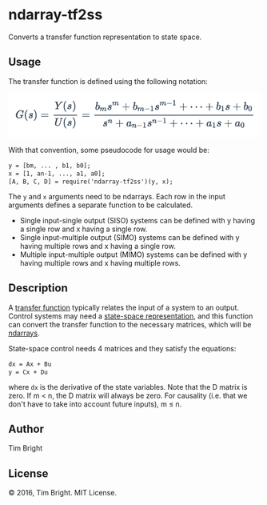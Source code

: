 # ndarray-tf2ss
Converts a transfer function representation to state space.

## Usage

The transfer function is defined using the following notation:

![Transfer function notation](./static/img/convention.png)

With that convention, some pseudocode for usage would be:

```
y = [bm, ... , b1, b0];
x = [1, an-1, ..., a1, a0];
[A, B, C, D] = require('ndarray-tf2ss')(y, x);
```

The `y` and `x` arguments need to be ndarrays. Each row in the input arguments defines a separate function to be calculated.

* Single input-single output (SISO) systems can be defined with y having a single row and x having a single row.
* Single input-multiple output (SIMO) systems can be defined with y having multiple rows and x having a single row.
* Multiple input-multiple output (MIMO) systems can be defined with y having multiple rows and x having multiple rows.

## Description

A [transfer function](https://en.wikipedia.org/wiki/Transfer_function) typically relates the input of a system to an output. Control systems may need a [state-space representation](https://en.wikipedia.org/wiki/State-space_representation), and this function can convert the transfer function to the necessary matrices, which will be [ndarrays](https://github.com/scijs/ndarray).

State-space control needs 4 matrices and they satisfy the equations:

```
dx = Ax + Bu
y = Cx + Du
```
where `dx` is the derivative of the state variables. Note that the D matrix is zero. If m < n, the D matrix will always be zero. For causality (i.e. that we don't have to take into account future inputs), m ≤ n.

## Author

Tim Bright

## License

&copy; 2016, Tim Bright. MIT License.
